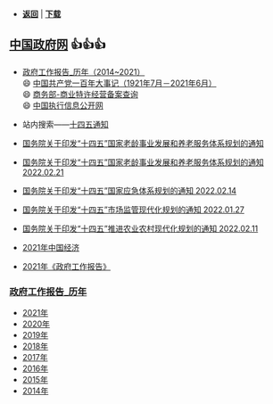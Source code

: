 -  [**返回**](../README.md)  | [**下载**](./data.md)

## [中国政府网](http://www.gov.cn/shuju/index.htm) :+1::+1::+1:  
- [政府工作报告_历年（2014~2021）](http://www.gov.cn/guowuyuan/zfgzbg.htm)  
  😄 [中国共产党一百年大事记（1921年7月－2021年6月）](../top/t100.md)  
  😄 [商务部-商业特许经营备案查询](http://txjy.syggs.mofcom.gov.cn)  
  😄 [中国执行信息公开网](http://zxgk.court.gov.cn/)  
- 站内搜索——[十四五通知](http://sousuo.gov.cn/s.htm?q=%E5%8D%81%E5%9B%9B%E4%BA%94%E9%80%9A%E7%9F%A5&n=10&p=1&t=govall&timetype=&mintime=&maxtime=&sort=&sortType=1&nocorrect=)  
- [国务院关于印发“十四五”国家老龄事业发展和养老服务体系规划的通知](
  http://www.gov.cn/zhengce/content/2022-02/21/content_5674844.htm)
- [国务院关于印发“十四五”国家老龄事业发展和养老服务体系规划的通知	2022.02.21](
  http://www.gov.cn/zhengce/content/2022-02/21/content_5674844.htm)
- [国务院关于印发“十四五”国家应急体系规划的通知	2022.02.14](
  http://www.gov.cn/zhengce/content/2022-02/14/content_5673424.htm)
- [国务院关于印发“十四五”市场监管现代化规划的通知	2022.01.27](
  http://www.gov.cn/zhengce/content/2022-01/27/content_5670717.htm)
- [国务院关于印发“十四五”推进农业农村现代化规划的通知	2022.02.11](
  http://www.gov.cn/zhengce/content/2022-02/11/content_5673082.htm)

- [2021年中国经济](
  http://www.gov.cn/xinwen/2022-01/17/5668782/images/f3f166e7ad574a3c80231af60755a393.jpg)
- [2021年《政府工作报告》](
  http://www.gov.cn/xinwen/2021-03/19/content_5590441.htm)

###  [政府工作报告_历年](http://www.gov.cn/guowuyuan/zfgzbg.htm)  
- [2021年](
  http://www.gov.cn/guowuyuan/zfgzbg.htm)
- [2020年](
  http://www.gov.cn/guowuyuan/2020zfgzbg.htm)
- [2019年](
  http://www.gov.cn/guowuyuan/2019zfgzbg.htm)
- [2018年](
  http://www.gov.cn/guowuyuan/2018zfgzbg.htm)
- [2017年](
  http://www.gov.cn/guowuyuan/2017zfgzbg.htm)
- [2016年](
  http://www.gov.cn/guowuyuan/2016zfgzbg.htm)
- [2015年](
  http://www.gov.cn/guowuyuan/2015zfgzbg.htm)
- [2014年](
  http://www.gov.cn/guowuyuan/2014zfgzbg.htm)
